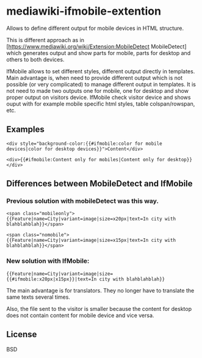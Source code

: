 # mediawiki-ifmobile-extention
Allows to define different output for mobile devices in HTML structure.

This is different approach as in [https://www.mediawiki.org/wiki/Extension:MobileDetect MobileDetect] which generates output and show parts for mobile, parts for desktop and others to both devices.

IfMobile allows to set different styles, different output directly in templates. Main advantage is, when need to provide different output which is not possible (or very complicated) to manage different output in templates. It is not need to made two outputs one for mobile, one for desktop and show proper output on visitors device. IfMobile check visitor device and shows ouput with for example mobile specific html styles, table colspan/rowspan, etc.

## Examples ##
`<div style="background-color:{{#ifmobile:color for mobile devices|color for desktop devices}}">Content</div>`

`<div>{{#ifmobile:Content only for mobiles|Content only for desktop}}</div>`

## Differences between MobileDetect and IfMobile ##
### Previous solution with mobileDetect was this way.
`<span class="mobileonly">{{Feature|name=City|variant=image|size=x20px|text=In city with blahblahblah}}</span>`

`<span class="nomobile">{{Feature|name=City|variant=image|size=x15px|text=In city with blahblahblah}}</span>`

### New solution with IfMobile:
`{{Feature|name=City|variant=image|size={{#ifmobile:x20px|x15px}}|text=In city with blahblahblah}}`

The main advantage is for translators. They no longer have to translate the same texts several times.

Also, the file sent to the visitor is smaller because the content for desktop does not contain content for mobile device and vice versa.


## License ##
BSD

